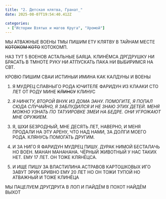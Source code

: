 ```yaml
---
title: "2. Детская клятва, Гранат_"
date: 2025-08-07T19:54:40.412Z

categories:
 - ["Истории Взятых и магов Круга", "Хромой"]
---
```


МЫ АТВАЖНЫЕ ВОЕНЫ ТМЫ ПИШИМ ЕТУ КЛЯТВУ В ТАЙНАМ МЕСТЕ <s>КОТОКОМ
КОТО</s> КОТОКОМП.

НАЗ ТУТ 5 ВОЕНОВ АСТАЛЬНЫЕ БАЯЦА. КЛИНЁМСА ДРГДРУШКУ НИ БРАСАТЬ В ТМНОТЕ
РУКУ НИ АТПУСКАТЬ ПАКА НИ ВЫБИРИМСЯ НА СВТ.

КРОВЮ ПИШИМ СВАИ ИСТИНЫИ ИМИНА КАК КАЛДУНЫ И ВОЕНЫ

1.  Я МУДРЕЦ СЛАВНЫГО РОДА ЮЧИТЕЛЕ ФАРИДУН ИЗ КЛААКИ СТО ЛЕТ ОТ РОДУ
 МИНЕ <s>КЛИНСУ</s> КЛИНУС

2.  *Я НИНКТУ, ВТОРОЙ ВНУК ИЗ ДОМА ЭАНУ. ПОМОГИТЕ, Я ПОПАЛ СЮДА
 СЛУЧАЙНО, Я ЗАБЛУДИЛСЯ И НЕ ЗНАЮ ЭТИХ ДЕТЕЙ. МЕНЯ МОЖНО УЗНАТЬ ПО
 ТАТУИРОВКЕ ЗМЕИ НА БЕДРЕ. ОНИ УГРОЖАЮТ МНЕ ОРУЖИЕМ*.

3.  Я, ШХИ БЕЗРОДНЫЙ, МНЕ ДЕСЯТЬ ЛЕТ, НАВЕРНО, И МЕНЯ ПРОДАЛИ НА ЭТУ
 АРЕНУ, ЧТО НАД НАМИ, ЗА ДОЛГИ МОЕГО РОДА. КЛЯНУСЬ ПОМОГАТЬ ДРУГИМ.

4.  И ЗА НИГО Я ФАРИДУН МУДРЕЦ ПИШУ. ДУРАК НИМОЙ БЕСТАЛАЧЬ НО ВОЕН.
 МАНАН МАНАНАНА. ЧЁРНЫЙ ЖИВОТНЫЙ У НАС ТАКИХ НЕТ. ЕМУ 17 ЛЕТ. ОН
 ТОЖЕ КЛЯНЁЦСА.

5.  И ИЩЕ ПИШУ ЗА ВЛАСТИЛИНА АСТРАВОВ КАРТОШКОВЫХ ИГО ЗАВУТ ЭРИК БРИВНО
 ЕМУ 20 ЛЕТ НО ОН ТОЖИ ТУПОЙ НО АТВАЖНЫЙ И ТОЖЕ КЛИНЁЦА

МЫ ПАЦЕЛУЕМ ДРУГДРУГА В ЛОП И ПАЙДЁМ В ПОХОТ НАЙДЁМ ВЫХОТ
